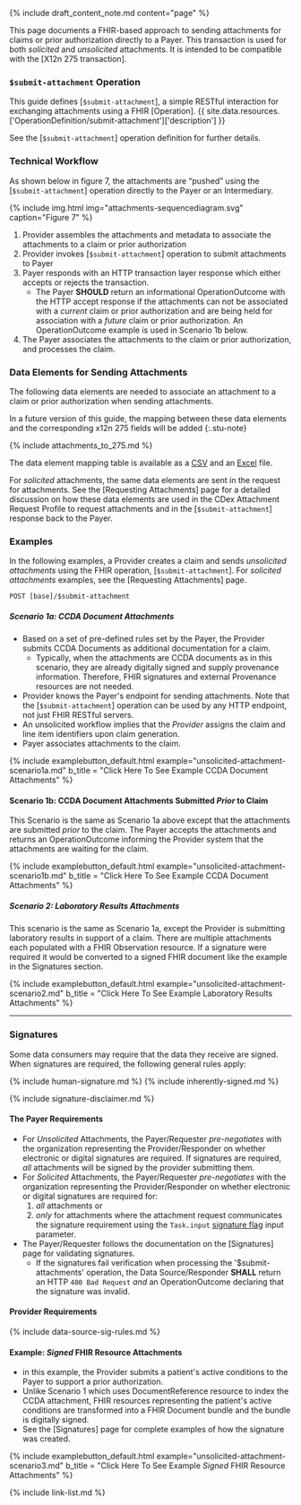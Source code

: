 {% include draft_content_note.md  content="page" %}

This page documents a FHIR-based approach to sending attachments for claims or prior authorization directly to a Payer.  This transaction is used for both *solicited* and *unsolicited* attachments. It is intended to be compatible with the [X12n 275 transaction].

### `$submit-attachment` Operation

This guide defines [`$submit-attachment`], a simple RESTful interaction for exchanging attachments using a FHIR [Operation]. {{ site.data.resources.['OperationDefinition/submit-attachment']['description'] }}

See the [`$submit-attachment`] operation definition for further details.

### Technical Workflow

As shown below in figure 7, the attachments are “pushed” using the [`$submit-attachment`] operation directly to the Payer or an Intermediary.


{% include img.html img="attachments-sequencediagram.svg" caption="Figure 7" %}


1. Provider assembles the attachments and metadata to associate the attachments to a claim or prior authorization
2. Provider invokes [`$submit-attachment`] operation to submit attachments to Payer
3. Payer responds with an HTTP transaction layer response which either accepts or rejects the transaction.
   - The Payer **SHOULD** return an informational OperationOutcome with the HTTP accept response if the attachments can not be associated with a *current* claim or prior authorization and are being held for association with a *future* claim or prior authorization.  An OperationOutcome example is used in Scenario 1b below.
4. The Payer associates the attachments to the claim or prior authorization, and processes the claim.


### Data Elements for Sending Attachments

The following data elements are needed to associate an attachment to a claim or prior authorization when sending attachments.<!-- They are mapped to the [`$submit-attachment`] parameters and their corresponding x12n 275 analogs in the following table:  -->

In a future version of this guide, the mapping between these data elements and the corresponding x12n 275 fields will be added
{:.stu-note}

{% include attachments_to_275.md %}

<!-- {% raw %} {% include data_elements_to_submit.md %} {% endraw %} -->

The data element mapping table is available as a [CSV](data-element-mapping.csv) and an [Excel](data-element-mapping.xlsx) file.

For *solicited* attachments, the same data elements are sent in the request for attachments. See the [Requesting Attachments] page for a detailed discussion on how these data elements are used in the CDex Attachment Request Profile to request attachments and in the [`$submit-attachment`] response back to the Payer.

 <!-- The table below shows the mappings between the corresponding data communicated in the attachments request for CDex Request Attachment, X12n 277, and 278response forms and the  [`$submit-attachment`] parameters.  -->


### Examples

In the following examples, a Provider creates a claim and sends *unsolicited attachments* using the FHIR operation, [`$submit-attachment`]. For *solicited attachments* examples, see the [Requesting Attachments] page.

`POST [base]/$submit-attachment`

##### Scenario 1a: CCDA Document Attachments

- Based on a set of pre-defined rules set by the Payer, the Provider submits CCDA Documents as additional documentation for a claim.
  - Typically, when the attachments are CCDA documents as in this scenario, they are already digitally signed and supply provenance information. Therefore, FHIR signatures and external Provenance resources are not needed.
- Provider knows the Payer's endpoint for sending attachments.  Note that the [`$submit-attachment`] operation can be used by any HTTP endpoint, not just FHIR RESTful servers.
- An unsolicited workflow implies that the *Provider* assigns the claim and line item identifiers upon claim generation.
- Payer associates attachments to the claim.

{% include examplebutton_default.html example="unsolicited-attachment-scenario1a.md" b_title = "Click Here To See Example CCDA Document Attachments" %}


#### Scenario 1b: CCDA Document Attachments Submitted *Prior* to Claim

This Scenario is the same as Scenario 1a above except that the attachments are submitted *prior* to the claim.  The Payer accepts the attachments and returns an OperationOutcome informing the Provider system that the attachments are waiting for the claim.

{% include examplebutton_default.html example="unsolicited-attachment-scenario1b.md" b_title = "Click Here To See Example CCDA Document Attachments" %}

##### Scenario 2: Laboratory Results Attachments

 This scenario is the same as Scenario 1a, except the Provider is submitting laboratory results in support of a claim.  There are multiple attachments each populated with a FHIR Observation resource. If a signature were required it would be converted to a signed FHIR document like the example in the Signatures section.

{% include examplebutton_default.html example="unsolicited-attachment-scenario2.md" b_title = "Click Here To See Example Laboratory Results Attachments" %}

---

### Signatures

Some data consumers may require that the data they receive are signed. When signatures are required, the following general rules apply:

{% include human-signature.md %}
{% include inherently-signed.md %}

{% include signature-disclaimer.md %}

#### The Payer Requirements

- For *Unsolicited* Attachments, the Payer/Requester *pre-negotiates* with the organization representing the Provider/Responder on whether electronic or digital signatures are required.  If signatures are required, *all* attachments will be signed by the provider submitting them.
- For *Solicited* Attachments, the Payer/Requester *pre-negotiates* with the organization representing the Provider/Responder on whether electronic or digital signatures are required for:
  1. *all* attachments or
  2. *only* for attachments where the attachment request communicates the signature requirement using the `Task.input` [signature flag](StructureDefinition-cdex-task-attachment-request-definitions.html#Task.input:signature) input parameter.
- The Payer/Requester follows the documentation on the [Signatures] page for validating signatures.
  - If the signatures fail verification when processing the '$submit-attachments' operation, the Data Source/Responder **SHALL** return an HTTP `400 Bad Request` *and* an OperationOutcome declaring that the signature was invalid.

#### Provider Requirements

{% include data-source-sig-rules.md %}

#### Example: *Signed* FHIR Resource Attachments

- in this example, the Provider submits a patient's active conditions to the Payer to support a prior authorization.
- Unlike Scenario 1 which uses DocumentReference resource to index the CCDA attachment, FHIR resources representing the patient's active conditions are transformed into a FHIR Document bundle and the bundle is digitally signed.
- See the [Signatures] page for complete examples of how the signature was created.

{% include examplebutton_default.html example="unsolicited-attachment-scenario3.md" b_title = "Click Here To See Example *Signed* FHIR Resource Attachments" %}


{% include link-list.md %}
